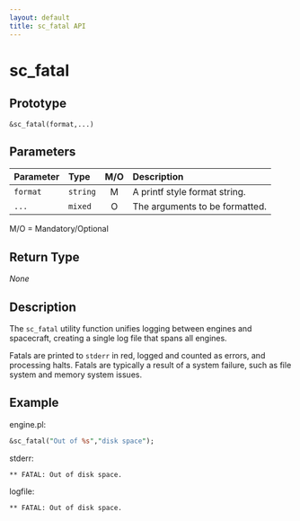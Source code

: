 ```yaml
---
layout: default
title: sc_fatal API
---
```



sc_fatal
========


Prototype
---------

```
&sc_fatal(format,...)
```


Parameters
----------

| Parameter | Type      | M/O | Description                                    |
|:----------|:----------|:---:|:-----------------------------------------------|
| `format`  | `string`  |  M  | A printf style format string.                  |
| `...`     | `mixed`   |  O  | The arguments to be formatted.                 | 

M/O = Mandatory/Optional


Return Type
-----------

_None_


Description
-----------

The `sc_fatal` utility function unifies logging between engines and spacecraft,
creating a single log file that spans all engines.

Fatals are printed to `stderr` in red, logged and counted as errors, and 
processing halts.  Fatals are typically a result of a system failure, such 
as file system and memory system issues.


Example
-------

engine.pl:

```perl
&sc_fatal("Out of %s","disk space");
```

stderr:

```
** FATAL: Out of disk space.
```

logfile:

```
** FATAL: Out of disk space.
```
